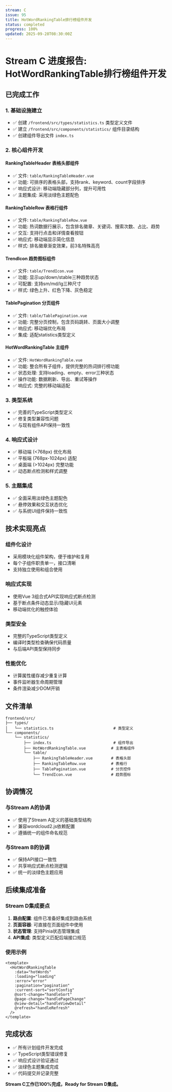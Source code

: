 ```yaml
---
stream: C
issue: 95
title: HotWordRankingTable排行榜组件开发
status: completed
progress: 100%
updated: 2025-09-28T08:30:00Z
---
```


# Stream C 进度报告: HotWordRankingTable排行榜组件开发

## 已完成工作

### 1. 基础设施建立
- ✅ 创建 `/frontend/src/types/statistics.ts` 类型定义文件
- ✅ 建立 `/frontend/src/components/statistics/` 组件目录结构
- ✅ 创建组件导出文件 `index.ts`

### 2. 核心组件开发

#### RankingTableHeader 表格头部组件
- ✅ 文件: `table/RankingTableHeader.vue`
- ✅ 功能: 可排序的表格头部，支持rank、keyword、count字段排序
- ✅ 响应式设计: 移动端隐藏部分列，提升可用性
- ✅ 主题集成: 采用淡绿色主题配色

#### RankingTableRow 表格行组件
- ✅ 文件: `table/RankingTableRow.vue`
- ✅ 功能: 热词数据行展示，包含排名徽章、关键词、搜索次数、占比、趋势
- ✅ 交互: 支持行点击和详情查看按钮
- ✅ 响应式: 移动端显示简化信息
- ✅ 样式: 排名徽章渐变效果，前3名特殊高亮

#### TrendIcon 趋势图标组件
- ✅ 文件: `table/TrendIcon.vue`
- ✅ 功能: 显示up/down/stable三种趋势状态
- ✅ 可配置: 支持sm/md/lg三种尺寸
- ✅ 样式: 绿色上升、红色下降、灰色稳定

#### TablePagination 分页组件
- ✅ 文件: `table/TablePagination.vue`
- ✅ 功能: 完整分页控制，包含页码跳转、页面大小调整
- ✅ 响应式: 移动端优化布局
- ✅ 集成: 适配statistics类型定义

#### HotWordRankingTable 主组件
- ✅ 文件: `HotWordRankingTable.vue`
- ✅ 功能: 整合所有子组件，提供完整的热词排行榜功能
- ✅ 状态处理: 支持loading、empty、error三种状态
- ✅ 操作功能: 数据刷新、导出、重试等操作
- ✅ 响应式: 完整的移动端适配

### 3. 类型系统
- ✅ 完善的TypeScript类型定义
- ✅ 修复类型兼容性问题
- ✅ 与现有组件API保持一致性

### 4. 响应式设计
- ✅ 移动端 (<768px) 优化布局
- ✅ 平板端 (768px-1024px) 适配
- ✅ 桌面端 (>1024px) 完整功能
- ✅ 动态断点检测和样式调整

### 5. 主题集成
- ✅ 全面采用淡绿色主题配色
- ✅ 悬停效果和交互状态优化
- ✅ 与系统UI组件保持一致性

## 技术实现亮点

### 组件化设计
- 采用模块化组件架构，便于维护和复用
- 每个子组件职责单一，接口清晰
- 支持独立使用和组合使用

### 响应式实现
- 使用Vue 3组合式API实现响应式断点检测
- 基于断点条件动态显示/隐藏UI元素
- 移动端优化的触控体验

### 类型安全
- 完整的TypeScript类型定义
- 编译时类型检查确保代码质量
- 与后端API类型保持同步

### 性能优化
- 计算属性缓存减少重复计算
- 事件监听器生命周期管理
- 条件渲染减少DOM开销

## 文件清单

```
frontend/src/
├── types/
│   └── statistics.ts                          # 类型定义
└── components/
    └── statistics/
        ├── index.ts                           # 组件导出
        ├── HotWordRankingTable.vue           # 主表格组件
        └── table/
            ├── RankingTableHeader.vue        # 表格头部
            ├── RankingTableRow.vue           # 表格行
            ├── TablePagination.vue           # 分页控件
            └── TrendIcon.vue                 # 趋势图标
```

## 协调情况

### 与Stream A的协调
- ✅ 使用了Stream A定义的基础类型结构
- ✅ 兼容wordcloud2.js依赖配置
- ✅ 遵循统一的组件命名规范

### 与Stream B的协调
- ✅ 保持API接口一致性
- ✅ 共享响应式断点检测逻辑
- ✅ 统一的淡绿色主题应用

## 后续集成准备

### Stream D集成要点
1. **路由配置**: 组件已准备好集成到路由系统
2. **页面容器**: 可直接在页面组件中使用
3. **状态管理**: 支持Pinia状态管理集成
4. **API集成**: 类型定义匹配后端接口规范

### 使用示例
```vue
<template>
  <HotWordRankingTable
    :data="hotWords"
    :loading="loading"
    :error="error"
    :pagination="pagination"
    :current-sort="sortConfig"
    @sort-change="handleSort"
    @page-change="handlePageChange"
    @view-detail="handleViewDetail"
    @refresh="handleRefresh"
  />
</template>
```

## 完成状态

- ✅ 所有计划组件开发完成
- ✅ TypeScript类型错误修复
- ✅ 响应式设计验证通过
- ✅ 淡绿色主题集成完成
- ✅ 代码提交并记录完整

**Stream C工作已100%完成，Ready for Stream D集成。**
